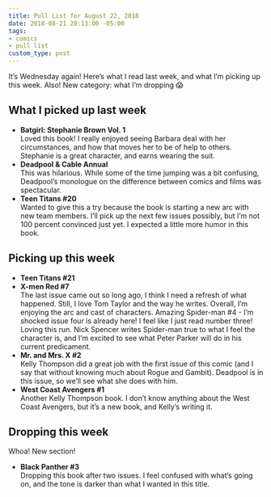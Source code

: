 ```yaml
---
title: Pull List for August 22, 2018
date: 2018-08-21 20:13:00 -05:00
tags:
- comics
- pull list
custom_type: post
---
```


It’s Wednesday again! Here’s what I read last week, and what I’m picking up this week. Also! New category: what I’m dropping 😱

## What I picked up last week

- **Batgirl: Stephanie Brown Vol. 1**  
Loved this book! I really enjoyed seeing Barbara deal with her circumstances, and how that moves her to be of help to others. Stephanie is a great character, and earns wearing the suit.
- **Deadpool & Cable Annual**  
This was hilarious. While some of the time jumping was a bit confusing, Deadpool’s monologue on the difference between comics and films was spectacular.
- **Teen Titans #20**  
Wanted to give this a try because the book is starting a new arc with new team members. I’ll pick up the next few issues possibly, but I’m not 100 percent convinced just yet. I expected a little more humor in this book.

## Picking up this week

- **Teen Titans #21**
- **X-men Red #7**  
The last issue came out so long ago, I think I need a refresh of what happened. Still, I love Tom Taylor and the way he writes. Overall, I’m enjoying the arc and cast of characters.
Amazing Spider-man #4 - I’m shocked issue four is already here! I feel like I just read number three! Loving this run. Nick Spencer writes Spider-man true to what I feel the character is, and I’m excited to see what Peter Parker will do in his current predicament.
- **Mr. and Mrs. X #2**  
Kelly Thompson did a great job with the first issue of this comic (and I say that without knowing much about Rogue and Gambit). Deadpool is in this issue, so we’ll see what she does with him.
- **West Coast Avengers #1**  
Another Kelly Thompson book. I don’t know anything about the West Coast Avengers, but it’s a new book, and Kelly’s writing it.

## Dropping this week

Whoa! New section!

- **Black Panther #3**  
Dropping this book after two issues. I feel confused with what’s going on, and the tone is darker than what I wanted in this title.